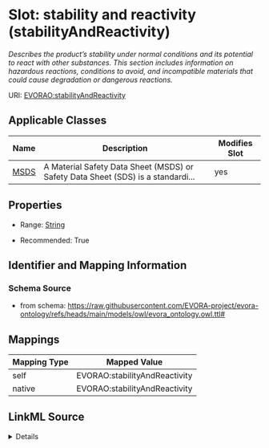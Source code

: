 

# Slot: stability and reactivity (stabilityAndReactivity)


_Describes the product’s stability under normal conditions and its potential to react with other substances. This section includes information on hazardous reactions, conditions to avoid, and incompatible materials that could cause degradation or dangerous reactions._





URI: [EVORAO:stabilityAndReactivity](https://raw.githubusercontent.com/EVORA-project/evora-ontology/refs/heads/main/models/owl/evora_ontology.owl.ttl#stabilityAndReactivity)



<!-- no inheritance hierarchy -->





## Applicable Classes

| Name | Description | Modifies Slot |
| --- | --- | --- |
| [MSDS](MSDS.md) | A Material Safety Data Sheet (MSDS) or Safety Data Sheet (SDS) is a standardi... |  yes  |







## Properties

* Range: [String](String.md)

* Recommended: True





## Identifier and Mapping Information







### Schema Source


* from schema: https://raw.githubusercontent.com/EVORA-project/evora-ontology/refs/heads/main/models/owl/evora_ontology.owl.ttl#




## Mappings

| Mapping Type | Mapped Value |
| ---  | ---  |
| self | EVORAO:stabilityAndReactivity |
| native | EVORAO:stabilityAndReactivity |




## LinkML Source

<details>
```yaml
name: stabilityAndReactivity
description: Describes the product’s stability under normal conditions and its potential
  to react with other substances. This section includes information on hazardous reactions,
  conditions to avoid, and incompatible materials that could cause degradation or
  dangerous reactions.
title: stability and reactivity
from_schema: https://raw.githubusercontent.com/EVORA-project/evora-ontology/refs/heads/main/models/owl/evora_ontology.owl.ttl#
rank: 1000
alias: stabilityAndReactivity
domain_of:
- MSDS
range: string
required: false
recommended: true
multivalued: false

```
</details>